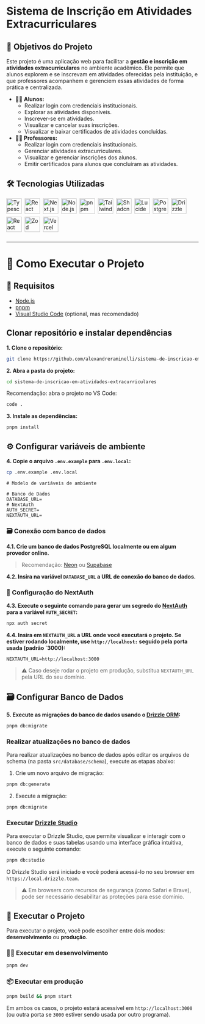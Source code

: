 # Sistema de Inscrição em Atividades Extracurriculares

<!-- Descrição -->

## 🎯 Objetivos do Projeto

Este projeto é uma aplicação web para facilitar a **gestão e inscrição em atividades extracurriculares** no ambiente acadêmico. Ele permite que alunos explorem e se inscrevam em atividades oferecidas pela instituição, e que professores acompanhem e gerenciem essas atividades de forma prática e centralizada.

- 👨‍🎓 **Alunos:**
  - Realizar login com credenciais institucionais.
  - Explorar as atividades disponíveis.
  - Inscrever-se em atividades.
  - Visualizar e cancelar suas inscrições.
  - Visualizar e baixar certificados de atividades concluídas.
- 👨‍🏫 **Professores:**
  - Realizar login com credenciais institucionais.
  - Gerenciar atividades extracurriculares.
  - Visualizar e gerenciar inscrições dos alunos.
  - Emitir certificados para alunos que concluíram as atividades.

<!-- Tecnologias Utilizadas -->

## 🛠️ Tecnologias Utilizadas

<div style="display: flex; flex-direction: row; gap: 8px; flex-wrap: wrap; padding-bottom: 12px;">
  <!-- Typescript -->
  <img src="https://img.shields.io/badge/TypeScript-3178C6.svg?style=for-the-badge&logo=TypeScript&logoColor=white" height="40" alt="Typescript logo"  />
  <!-- React -->
  <img src="https://img.shields.io/badge/React-61DAFB.svg?style=for-the-badge&logo=React&logoColor=black" height="40" alt="React logo"  />
  <!-- Next.js -->
  <img src="https://img.shields.io/badge/Next.js-000000.svg?style=for-the-badge&logo=nextdotjs&logoColor=white" height="40" alt="Next.js logo"  />
  <!-- Node.js -->
  <img src="https://img.shields.io/badge/Node.js-5FA04E.svg?style=for-the-badge&logo=nodedotjs&logoColor=white" height="40" alt="Node.js logo"  />
  <!-- pnpm -->
  <img src="https://img.shields.io/badge/pnpm-F69220.svg?style=for-the-badge&logo=pnpm&logoColor=white" height="40" alt="pnpm logo"  />
  <!-- Tailwind CSS -->
  <img src="https://img.shields.io/badge/Tailwind%20CSS-06B6D4.svg?style=for-the-badge&logo=Tailwind-CSS&logoColor=white" height="40" alt="Tailwind CSS logo"  />
  <!-- Shadcn -->
  <img src="https://img.shields.io/badge/shadcn/ui-000000.svg?style=for-the-badge&logo=shadcn/ui&logoColor=white" height="40" alt="Shadcn logo"  />
  <!-- Lucide Icons -->
  <img src="https://img.shields.io/badge/Lucide-F56565.svg?style=for-the-badge&logo=Lucide&logoColor=white" height="40" alt="Lucide logo"  />
  <!-- PostgreSQL -->
  <img src="https://img.shields.io/badge/PostgreSQL-4169E1.svg?style=for-the-badge&logo=PostgreSQL&logoColor=white" height="40" alt="PostgreSQL logo"  />
  <!-- Drizzle ORM -->
  <img src="https://img.shields.io/badge/Drizzle-black.svg?style=for-the-badge&logo=Drizzle&logoColor=C5F74F" height="40" alt="Drizzle ORM logo"  />
  <!-- React Hook Form -->
  <img src="https://img.shields.io/badge/React%20Hook%20Form-EC5990.svg?style=for-the-badge&logo=React-Hook-Form&logoColor=white" height="40" alt="React Hook Form logo"  />
  <!-- Zod  -->
  <img src="https://img.shields.io/badge/Zod-3E67B1.svg?style=for-the-badge&logo=Zod&logoColor=white" height="40" alt="Zod logo"  />
  <!-- Vercel -->
  <img src="https://img.shields.io/badge/Vercel-000000.svg?style=for-the-badge&logo=Vercel&logoColor=white" height="40" alt="Vercel logo"  />
</div>

---

<!-- Instruções -->

# 🚀 Como Executar o Projeto

## 🔧 Requisitos

- [Node.js](https://nodejs.org)
- [pnpm](https://pnpm.io)
- [Visual Studio Code](https://code.visualstudio.com) (optional, mas recomendado)

## Clonar repositório e instalar dependências

**1. Clone o repositório:**

```bash
git clone https://github.com/alexandreraminelli/sistema-de-inscricao-em-atividades-extracurriculares.git
```

**2. Abra a pasta do projeto:**

```bash
cd sistema-de-inscricao-em-atividades-extracurriculares
```

Recomendação: abra o projeto no VS Code:

```bash
code .
```

**3. Instale as dependências:**

```bash
pnpm install
```

## ⚙️ Configurar variáveis de ambiente

**4. Copie o arquivo `.env.example` para `.env.local`:**

```bash
cp .env.example .env.local
```

```env
# Modelo de variáveis de ambiente

# Banco de Dados
DATABASE_URL=
# NextAuth
AUTH_SECRET=
NEXTAUTH_URL=
```

### 🗃️ Conexão com banco de dados

**4.1. Crie um banco de dados PostgreSQL localmente ou em algum provedor online.**

> Recomendação: [Neon](https://neon.tech) ou [Supabase](https://supabase.com)

**4.2. Insira na variável `DATABASE_URL` a URL de conexão do banco de dados.**

### 🔐 Configuração do NextAuth

**4.3. Execute o seguinte comando para gerar um segredo do [NextAuth](https://next-auth.js.org) para a variável `AUTH_SECRET`:**

```bash
npx auth secret
```

**4.4. Insira em `NEXTAUTH_URL` a URL onde você executará o projeto. Se estiver rodando localmente, use `http://localhost:` seguido pela porta usada (padrão `3000):**

```env
NEXTAUTH_URL=http://localhost:3000
```

> ⚠️ Caso deseje rodar o projeto em produção, substitua `NEXTAUTH_URL` pela URL do seu domínio.

## 🗃️ Configurar Banco de Dados

**5. Execute as migrações do banco de dados usando o [Drizzle ORM](https://orm.drizzle.team):**

```bash
pnpm db:migrate
```

### Realizar atualizações no banco de dados

Para realizar atualizações no banco de dados após editar os arquivos de schema (na pasta `src/database/schema`), execute as etapas abaixo:

1. Crie um novo arquivo de migração:

```bash
pnpm db:generate
```

2. Execute a migração:

```bash
pnpm db:migrate
```

### Executar [Drizzle Studio](https://orm.drizzle.team/drizzle-studio/overview)

Para executar o Drizzle Studio, que permite visualizar e interagir com o banco de dados e suas tabelas usando uma interface gráfica intuitiva, execute o seguinte comando:

```bash
pnpm db:studio
```

O Drizzle Studio será iniciado e você poderá acessá-lo no seu browser em `https://local.drizzle.team`.

> ⚠️ Em browsers com recursos de segurança (como Safari e Brave), pode ser necessário desabilitar as proteções para esse domínio.

## 🚀 Executar o Projeto

Para executar o projeto, você pode escolher entre dois modos: **desenvolvimento** ou **produção**.

### 🧑‍💻 Executar em desenvolvimento

```bash
pnpm dev
```

### 📦 Executar em produção

```bash
pnpm build && pnpm start
```

Em ambos os casos, o projeto estará acessível em `http://localhost:3000` (ou outra porta se `3000` estiver sendo usada por outro programa).
